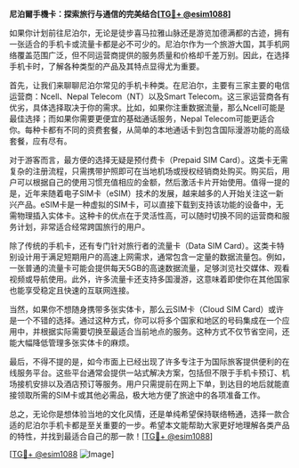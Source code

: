 **尼泊爾手機卡：探索旅行与通信的完美结合[[TG💪+ @esim1088](https://t.me/s/esim1088)]**

如果你计划前往尼泊尔，无论是徒步喜马拉雅山脉还是游览加德满都的古迹，拥有一张适合的手机卡或流量卡都是必不可少的。尼泊尔作为一个旅游大国，其手机网络覆盖范围广泛，但不同运营商提供的服务质量和价格却千差万别。因此，在选择手机卡时，了解各种类型的产品及其特点显得尤为重要。

首先，让我们来聊聊尼泊尔常见的手机卡种类。在尼泊尔，主要有三家主要的电信运营商：Ncell、Nepal Telecom（NT）以及Smart Telecom。这三家运营商各有优劣，具体选择取决于你的需求。比如，如果你注重数据流量，那么Ncell可能是最佳选择；而如果你需要更便宜的基础通话服务，Nepal Telecom可能更适合你。每种卡都有不同的资费套餐，从简单的本地通话卡到包含国际漫游功能的高级套餐，应有尽有。

对于游客而言，最方便的选择无疑是预付费卡（Prepaid SIM Card）。这类卡无需复杂的注册流程，只需携带护照即可在当地机场或授权经销商处购买。购买后，用户可以根据自己的使用习惯充值相应的金额，然后激活卡片开始使用。值得一提的是，近年来随着电子SIM卡（eSIM）技术的发展，越来越多的人开始关注这一新兴产品。eSIM卡是一种虚拟的SIM卡，可以直接下载到支持该功能的设备中，无需物理插入实体卡。这种卡的优点在于灵活性高，可以随时切换不同的运营商和服务计划，非常适合经常跨国旅行的用户。

除了传统的手机卡，还有专门针对旅行者的流量卡（Data SIM Card）。这类卡特别设计用于满足短期用户的高速上网需求，通常包含一定量的数据流量包。例如，一张普通的流量卡可能会提供每天5GB的高速数据流量，足够浏览社交媒体、观看视频或导航使用。此外，许多流量卡还支持多国漫游，这意味着即使你在其他国家也能享受稳定且快速的互联网连接。

当然，如果你不想随身携带多张实体卡，那么云SIM卡（Cloud SIM Card）或许是一个不错的选择。通过这种方式，你可以将多个国家和地区的号码集成在一个应用中，并根据实际需要切换至最适合当前地点的服务。这种方式不仅节省空间，还能大幅降低管理多张实体卡的麻烦。

最后，不得不提的是，如今市面上已经出现了许多专注于为国际旅客提供便利的在线服务平台。这些平台通常会提供一站式解决方案，包括但不限于手机卡预订、机场接机安排以及酒店预订等服务。用户只需提前在网上下单，到达目的地后就能直接领取所需的SIM卡或其他必需品，极大地方便了旅途中的各项准备工作。

总之，无论你是想体验当地的文化风情，还是单纯希望保持联络畅通，选择一款合适的尼泊尔手机卡都是至关重要的一步。希望本文能帮助大家更好地理解各类产品的特性，并找到最适合自己的那一款！[[TG💪+ @esim1088](https://t.me/s/esim1088)]

[[TG💪+ @esim1088](https://t.me/s/esim1088) ![Image](https://i.postimg.cc/4NQfJmqS/Snipaste-2025-05-13-00-14-12.png)]